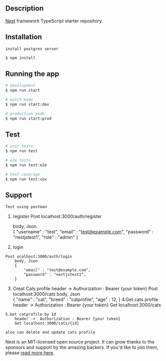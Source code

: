 
## Description

[Nest](https://github.com/nestjs/nest) framework TypeScript starter repository.

## Installation
```
install postgres server
```
```bash
$ npm install
```

## Running the app

```bash
# development
$ npm run start

# watch mode
$ npm run start:dev

# production mode
$ npm run start:prod
```

## Test

```bash
# unit tests
$ npm run test

# e2e tests
$ npm run test:e2e

# test coverage
$ npm run test:cov
```

## Support

````
Test using postman

````

  1. register
   Post localhost:3000/auth/register
       
       body, Json   
        {
            "username" : "test",
            "email" : "test@example.com",
            "password" : "nestjstest1",
            "role" : "admin"
        } 
  2. login

    Post ocalhost:3000/auth/login
        body, Json   
        {
            "email" : "test@example.com",
            "password" : "nestjstest1",
        } 
   3. Creat Cats profile
        header ->  Authorization : Bearer {your token}
        Post localhost:3000/cats
        body, Json   
            {
                "name" : "cat",
                "breed" : "catprofile",
                "age" : 12,
            } 
    4.Get cats profile 
        header ->  Authorization : Bearer {your token}
        Get localhost:3000/cats

    5.Get catprofile by Id
        header ->  Authorization : Bearer {your token}
        Get localhost:3000/cats/{id}

    also can delete and update cats profile




Nest is an MIT-licensed open source project. It can grow thanks to the sponsors and support by the amazing backers. If you'd like to join them, please [read more here](https://docs.nestjs.com/support).
